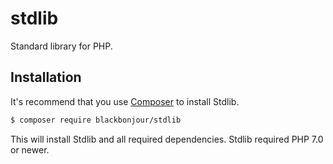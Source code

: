 # stdlib
Standard library for PHP.

## Installation

It's recommend that you use [Composer](https://getcomposer.org) to install Stdlib.

```bash
$ composer require blackbonjour/stdlib
```

This will install Stdlib and all required dependencies. Stdlib required PHP 7.0 or newer.

